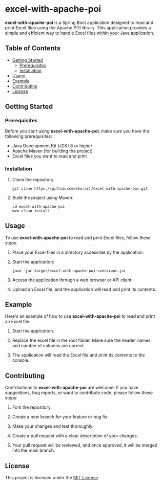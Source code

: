 # excel-with-apache-poi

**excel-with-apache-poi** is a Spring Boot application designed to read and print Excel files using the Apache POI library. This application provides a simple and efficient way to handle Excel files within your Java application.

## Table of Contents

- [Getting Started](#getting-started)
  - [Prerequisites](#prerequisites)
  - [Installation](#installation)
- [Usage](#usage)
- [Example](#example)
- [Contributing](#contributing)
- [License](#license)

## Getting Started

### Prerequisites

Before you start using **excel-with-apache-poi**, make sure you have the following prerequisites:

- Java Development Kit (JDK) 8 or higher
- Apache Maven (for building the project)
- Excel files you want to read and print

### Installation

1. Clone the repository:

   ```shell
   git clone https://github.com/shuraif/excel-with-apache-poi.git
   ```

2. Build the project using Maven:

   ```shell
   cd excel-with-apache-poi
   mvn clean install
   ```

## Usage

To use **excel-with-apache-poi** to read and print Excel files, follow these steps:

1. Place your Excel files in a directory accessible by the application.

2. Start the application:

   ```shell
   java -jar target/excel-with-apache-poi-<version>.jar
   ```

3. Access the application through a web browser or API client.

4. Upload an Excel file, and the application will read and print its contents.

## Example

Here's an example of how to use **excel-with-apache-poi** to read and print an Excel file:

1. Start the application.

2. Replace the excel file in the root folder. Make sure the header names and number of columns are correct.

3. The application will read the Excel file and print its contents to the console.

## Contributing

Contributions to **excel-with-apache-poi** are welcome. If you have suggestions, bug reports, or want to contribute code, please follow these steps:

1. Fork the repository.

2. Create a new branch for your feature or bug fix.

3. Make your changes and test thoroughly.

4. Create a pull request with a clear description of your changes.

5. Your pull request will be reviewed, and once approved, it will be merged into the main branch.

## License

This project is licensed under the [MIT License](LICENSE).

